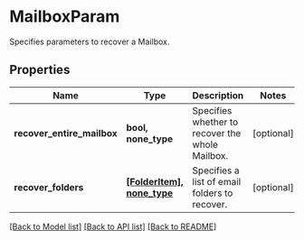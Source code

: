 # MailboxParam

Specifies parameters to recover a Mailbox.

## Properties
Name | Type | Description | Notes
------------ | ------------- | ------------- | -------------
**recover_entire_mailbox** | **bool, none_type** | Specifies whether to recover the whole Mailbox. | [optional] 
**recover_folders** | [**[FolderItem], none_type**](FolderItem.md) | Specifies a list of email folders to recover. | [optional] 

[[Back to Model list]](../README.md#documentation-for-models) [[Back to API list]](../README.md#documentation-for-api-endpoints) [[Back to README]](../README.md)


